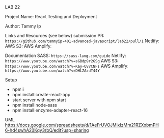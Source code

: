 LAB 22

Project Name: React Testing and Deployment

Author: Tammy Ip

Links and Resources (see below)
submission PR: `https://github.com/tammyip-401-advanced-javascript/lab22/pull/1`
Netlify:
AWS S3:
AWS Amplify: 

Documentation
SASS: `https://sass-lang.com/guide`
Netlify: `https://www.youtube.com/watch?v=sGBdp9r2GSg`
AWS S3: `https://www.youtube.com/watch?v=Kay-UvVCNFs`
AWS Amplify: `https://www.youtube.com/watch?v=DHLZAzdT44Y`


Setup

+ npm i
+ npm install create-react-app
+ start server with npm start
+ npm install node-sass
+ npm install enzyme-adapter-react-16

UML
https://docs.google.com/spreadsheets/d/1AeFrUVOJMixIzMm21RZXobmPH6-hd4swhA20Kqy3rbQ/edit?usp=sharing